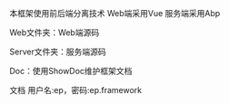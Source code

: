 
本框架使用前后端分离技术 Web端采用Vue 服务端采用Abp

Web文件夹：Web端源码

Server文件夹：服务端源码


Doc：使用ShowDoc维护框架文档

文档 用户名:ep，密码:ep.framework